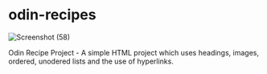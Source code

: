 # odin-recipes

![Screenshot (58)](https://user-images.githubusercontent.com/112751318/188402587-8c87569d-bc7a-415d-b779-1a8b234a66e9.png)

Odin Recipe Project - A simple HTML project which uses headings, images, ordered, unodered lists and the use of hyperlinks.

